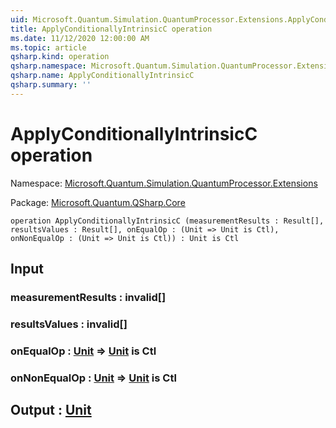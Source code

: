 ```yaml
---
uid: Microsoft.Quantum.Simulation.QuantumProcessor.Extensions.ApplyConditionallyIntrinsicC
title: ApplyConditionallyIntrinsicC operation
ms.date: 11/12/2020 12:00:00 AM
ms.topic: article
qsharp.kind: operation
qsharp.namespace: Microsoft.Quantum.Simulation.QuantumProcessor.Extensions
qsharp.name: ApplyConditionallyIntrinsicC
qsharp.summary: ''
---
```


# ApplyConditionallyIntrinsicC operation

Namespace: [Microsoft.Quantum.Simulation.QuantumProcessor.Extensions](xref:Microsoft.Quantum.Simulation.QuantumProcessor.Extensions)

Package: [Microsoft.Quantum.QSharp.Core](https://nuget.org/packages/Microsoft.Quantum.QSharp.Core)




```qsharp
operation ApplyConditionallyIntrinsicC (measurementResults : Result[], resultsValues : Result[], onEqualOp : (Unit => Unit is Ctl), onNonEqualOp : (Unit => Unit is Ctl)) : Unit is Ctl
```


## Input

### measurementResults : __invalid<Result>__[]




### resultsValues : __invalid<Result>__[]




### onEqualOp : [Unit](xref:microsoft.quantum.lang-ref.unit) => [Unit](xref:microsoft.quantum.lang-ref.unit)  is Ctl




### onNonEqualOp : [Unit](xref:microsoft.quantum.lang-ref.unit) => [Unit](xref:microsoft.quantum.lang-ref.unit)  is Ctl





## Output : [Unit](xref:microsoft.quantum.lang-ref.unit)

